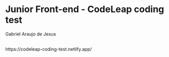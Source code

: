 <h1>Junior Front-end - CodeLeap coding test</h1>
<p>Gabriel Araujo de Jesus<p>
<br />
<a>https://codeleap-coding-test.netlify.app/</a>